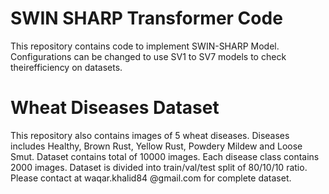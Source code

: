# SWIN SHARP Transformer Code
This repository contains code to implement SWIN-SHARP Model. Configurations can be changed to use SV1 to SV7 models to check theirefficiency on datasets.

# Wheat Diseases Dataset
This repository also contains images of 5 wheat diseases. Diseases includes Healthy, Brown Rust, Yellow Rust, Powdery Mildew and Loose Smut. Dataset contains total of 10000 images. Each disease class contains 2000 images. Dataset is divided into train/val/test split of 80/10/10 ratio. Please contact at waqar.khalid84 @gmail.com for complete dataset.




